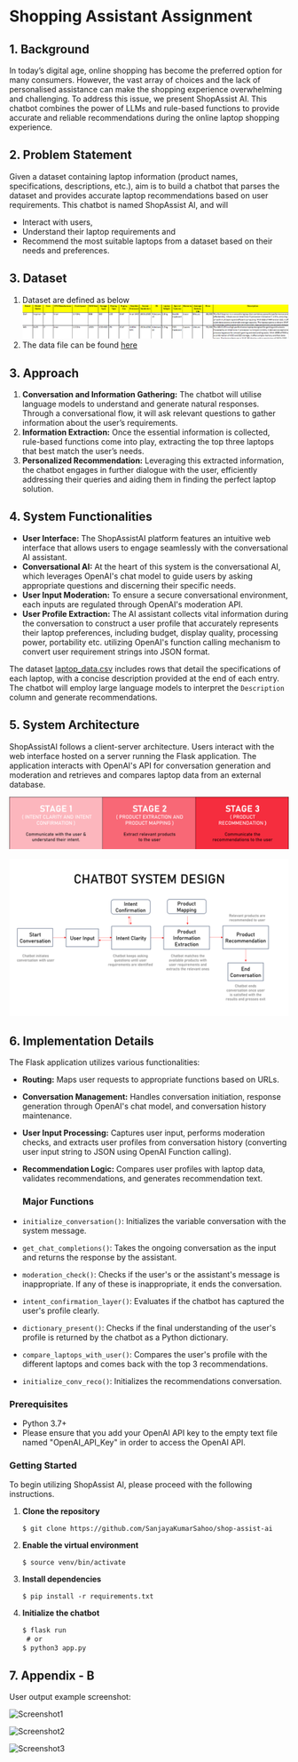 # Shopping Assistant Assignment

## 1. Background

In today’s digital age, online shopping has become the preferred option for many consumers. However, the vast array of
choices and the lack of personalised assistance can make the shopping experience overwhelming and challenging. To
address this issue, we present ShopAssist AI. This chatbot combines the power of LLMs and rule-based functions to
provide accurate and reliable recommendations during the online laptop shopping experience.

## 2. Problem Statement

Given a dataset containing laptop information (product names, specifications, descriptions, etc.), aim is to build a
chatbot that
parses the dataset and provides accurate laptop recommendations based on user requirements. This chatbot is named
ShopAssist AI, and will

- Interact with users,
- Understand their laptop requirements and
- Recommend the most suitable laptops from a dataset based on their needs and preferences.

## 3. Dataset

1. Dataset are defined as below
   ![data](images/dataset.png)
2. The data file can be found [here](chatbot/laptop_data.csv)

## 3. Approach

1. **Conversation and Information Gathering:** The chatbot will utilise language models to understand and generate
   natural responses. Through a conversational flow, it will ask relevant questions to gather information about the
   user’s requirements.
2. **Information Extraction:** Once the essential information is collected, rule-based functions come into play,
   extracting the top three laptops that best match the user’s needs.
3. **Personalized Recommendation:** Leveraging this extracted information, the chatbot engages in further dialogue with
   the user, efficiently addressing their queries and aiding them in finding the perfect laptop solution.

## 4. System Functionalities

- **User Interface:** The ShopAssistAI platform features an intuitive web interface that allows users to engage
  seamlessly with the conversational AI assistant.
- **Conversational AI:** At the heart of this system is the conversational AI, which leverages OpenAI's chat model to
  guide users by asking appropriate questions and discerning their specific needs.
- **User Input Moderation:**  To ensure a secure conversational environment, each inputs are regulated through OpenAI's
  moderation API.
- **User Profile Extraction:** The AI assistant collects vital information during the conversation to
  construct a user profile that accurately represents their laptop preferences, including budget, display quality,
  processing power, portability etc. utilizing OpenAI's function calling mechanism to convert user requirement strings
  into JSON format.

The dataset  [laptop_data.csv](./chatbot/laptop_data.csv) includes rows that detail the specifications of each laptop,
with a concise
description provided at the end of each entry. The chatbot will employ large language models to interpret the
`Description` column and generate recommendations.

## 5. System Architecture

ShopAssistAI follows a client-server architecture. Users interact with the web interface hosted on a server running the
Flask application. The application interacts with OpenAI's API for conversation generation and moderation and retrieves
and compares laptop data from an external database.

![stages](./images/stages.png)

![systemdesign](./images/system_design.png)

## 6. Implementation Details

The Flask application utilizes various functionalities:

- **Routing:** Maps user requests to appropriate functions based on URLs.
- **Conversation Management:** Handles conversation initiation, response generation through OpenAI's chat model, and
  conversation history maintenance.
- **User Input Processing:** Captures user input, performs moderation checks, and extracts user profiles from
  conversation history (converting user input string to JSON using OpenAI Function calling).
- **Recommendation Logic:** Compares user profiles with laptop data, validates recommendations, and generates
  recommendation text.

  ### Major Functions
- `initialize_conversation()`: Initializes the variable conversation with the system message.
- `get_chat_completions()`: Takes the ongoing conversation as the input and returns the response by the assistant.
- `moderation_check()`: Checks if the user's or the assistant's message is inappropriate. If any of these is
  inappropriate, it ends the conversation.
- `intent_confirmation_layer()`: Evaluates if the chatbot has captured the user's profile clearly.
- `dictionary_present()`: Checks if the final understanding of the user's profile is returned by the chatbot as a Python
  dictionary.
- `compare_laptops_with_user()`: Compares the user's profile with the different laptops and comes back with the top 3
  recommendations.
- `initialize_conv_reco()`: Initializes the recommendations conversation.

### Prerequisites

- Python 3.7+
- Please ensure that you add your OpenAI API key to the empty text file named "OpenAI_API_Key" in order to access the
  OpenAI API.

### Getting Started

To begin utilizing ShopAssist AI, please proceed with the following instructions.

1. **Clone the repository**
   ``` shell
   $ git clone https://github.com/SanjayaKumarSahoo/shop-assist-ai
   ```
2. **Enable the virtual environment**
    ```shell
    $ source venv/bin/activate 
    ```

3. **Install dependencies**
    ```shell   
    $ pip install -r requirements.txt
    ```

4. **Initialize the chatbot**
    ```
    $ flask run
     # or
    $ python3 app.py
    ```

## 7. Appendix - B

User output example screenshot:

![Screenshot1](images/1_ShopAssistChat.png)

![Screenshot2](images/2_ShopAssistChat.png)

![Screenshot3](images/3_ShopAssistChat.png)

